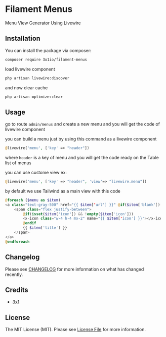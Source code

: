 # Filament Menus

Menu View Generator Using Livewire

## Installation

You can install the package via composer:

```bash
composer require 3x1io/filament-menus
```

load livewire component

```bash
php artisan livewire:discover
```

and now clear cache


```bash
php artisan optimize:clear
```

## Usage

go to route `admin/menus` and create a new menu and you will get the code of livewire component

you can build a menu just by using this command as a livewire component

```php 
@livewire('menu', ['key' => "header"])
```

where `header` is a key of menu and you will get the code ready on the Table list of menus

you can use custome view ex:

```php 
@livewire('menu', ['key' => "header", 'view'=> "livewire.menu"])
```

by default we use Tailwind as a main view with this code 

```php
@foreach ($menu as $item)
<a class="text-gray-500" href="{{ $item['url'] }}" @if($item['blank']) target="_blank" @endif>
    <span class="flex justify-between">
        @if(isset($item['icon']) && !empty($item['icon']))
        <x-icon class="w-4 h-4 mx-2" name="{{ $item['icon'] }}"></x-icon>
        @endif
        {{ $item['title'] }}
    </span>
</a>
@endforeach
```

## Changelog

Please see [CHANGELOG](CHANGELOG.md) for more information on what has changed recently.

## Credits

- [3x1](https://github.com/3x1io)

## License

The MIT License (MIT). Please see [License File](LICENSE.md) for more information.
